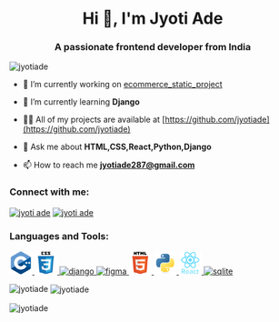 <h1 align="center">Hi 👋, I'm Jyoti Ade</h1>
<h3 align="center">A passionate frontend developer from India</h3>

<p align="left"> <img src="https://komarev.com/ghpvc/?username=jyotiade&label=Profile%20views&color=0e75b6&style=flat" alt="jyotiade" /> </p>

- 🔭 I’m currently working on [ecommerce_static_project](https://github.com/jyotiade/ecommerce_static_project)

- 🌱 I’m currently learning **Django**

- 👨‍💻 All of my projects are available at [https://github.com/jyotiade](https://github.com/jyotiade)

- 💬 Ask me about **HTML,CSS,React,Python,Django**

- 📫 How to reach me **jyotiade287@gmail.com**

<h3 align="left">Connect with me:</h3>
<p align="left">
<a href="https://linkedin.com/in/jyoti ade" target="blank"><img align="center" src="https://raw.githubusercontent.com/rahuldkjain/github-profile-readme-generator/master/src/images/icons/Social/linked-in-alt.svg" alt="jyoti ade" height="30" width="40" /></a>
<a href="https://instagram.com/jyoti ade" target="blank"><img align="center" src="https://raw.githubusercontent.com/rahuldkjain/github-profile-readme-generator/master/src/images/icons/Social/instagram.svg" alt="jyoti ade" height="30" width="40" /></a>
</p>

<h3 align="left">Languages and Tools:</h3>
<p align="left"> <a href="https://www.w3schools.com/cpp/" target="_blank" rel="noreferrer"> <img src="https://raw.githubusercontent.com/devicons/devicon/master/icons/cplusplus/cplusplus-original.svg" alt="cplusplus" width="40" height="40"/> </a> <a href="https://www.w3schools.com/css/" target="_blank" rel="noreferrer"> <img src="https://raw.githubusercontent.com/devicons/devicon/master/icons/css3/css3-original-wordmark.svg" alt="css3" width="40" height="40"/> </a> <a href="https://www.djangoproject.com/" target="_blank" rel="noreferrer"> <img src="https://cdn.worldvectorlogo.com/logos/django.svg" alt="django" width="40" height="40"/> </a> <a href="https://www.figma.com/" target="_blank" rel="noreferrer"> <img src="https://www.vectorlogo.zone/logos/figma/figma-icon.svg" alt="figma" width="40" height="40"/> </a> <a href="https://www.w3.org/html/" target="_blank" rel="noreferrer"> <img src="https://raw.githubusercontent.com/devicons/devicon/master/icons/html5/html5-original-wordmark.svg" alt="html5" width="40" height="40"/> </a> <a href="https://www.python.org" target="_blank" rel="noreferrer"> <img src="https://raw.githubusercontent.com/devicons/devicon/master/icons/python/python-original.svg" alt="python" width="40" height="40"/> </a> <a href="https://reactjs.org/" target="_blank" rel="noreferrer"> <img src="https://raw.githubusercontent.com/devicons/devicon/master/icons/react/react-original-wordmark.svg" alt="react" width="40" height="40"/> </a> <a href="https://www.sqlite.org/" target="_blank" rel="noreferrer"> <img src="https://www.vectorlogo.zone/logos/sqlite/sqlite-icon.svg" alt="sqlite" width="40" height="40"/> </a> </p>

<p><img align="left" src="https://github-readme-stats.vercel.app/api/top-langs?username=jyotiade&show_icons=true&locale=en&layout=compact" alt="jyotiade" /></p>

<p>&nbsp;<img align="center" src="https://github-readme-stats.vercel.app/api?username=jyotiade&show_icons=true&locale=en" alt="jyotiade" /></p>

<p><img align="center" src="https://github-readme-streak-stats.herokuapp.com/?user=jyotiade&" alt="jyotiade" /></p>

